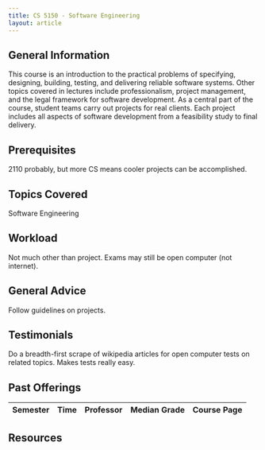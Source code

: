 ```yaml
---
title: CS 5150 - Software Engineering
layout: article
---
```


## General Information

This course is an introduction to the practical problems of specifying, designing, building, testing, and delivering reliable software systems. Other topics covered in lectures include professionalism, project management, and the legal framework for software development. As a central part of the course, student teams carry out projects for real clients. Each project includes all aspects of software development from a feasibility study to final delivery.

## Prerequisites

2110 probably, but more CS means cooler projects can be accomplished.

## Topics Covered

Software Engineering

## Workload

Not much other than project. Exams may still be open computer (not internet).

## General Advice

Follow guidelines on projects.

## Testimonials

Do a breadth-first scrape of wikipedia articles for open computer tests on related topics. Makes tests really easy.

## Past Offerings

| Semester | Time | Professor | Median Grade | Course Page |
| --- | --- | --- | --- | --- |

## Resources
